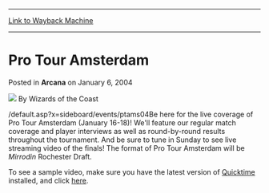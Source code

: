 
---
[Link to Wayback Machine](https://web.archive.org/web/20220627093619/https://magic.wizards.com/en/articles/archive/arcana/pro-tour-amsterdam-2004-01-06)

[_metadata_:author]:- "Wizards of the Coast"
[_metadata_:description]:- "/default.asp?x=sideboard/events/ptams04Be here for the live coverage of Pro Tour Amsterdam (January 16-18)! We'll feature our regular match coverage and player interviews as well as round-by-round results throughout the tournament. And be sure to tune in Sunday to see live streaming video of the finals! The format of Pro Tour Amsterdam will be Mirrodin Rochester Draft.To see a"
[_metadata_:generator]:- "Drupal 7 (http://drupal.org)"
[_metadata_:node]:- "606306"
[_metadata_:publish_date]:- "2004-01-06"
[_metadata_:source]:- "div-main-content"
[_metadata_:title]:- "Pro Tour Amsterdam"
[_metadata_:wayback_capture_timestamp]:- "2022-06-27 09:36:19"
[_metadata_:wayback_raw_url]:- "https://web.archive.org/web/20220627093619id_/https://magic.wizards.com/en/articles/archive/arcana/pro-tour-amsterdam-2004-01-06"
[_metadata_:wayback_url]:- "https://magic.wizards.com/en/articles/archive/arcana/pro-tour-amsterdam-2004-01-06"
---


Pro Tour Amsterdam
==================



 Posted in **Arcana**
 on January 6, 2004 






![](https://media.magic.wizards.com/styles/auth_small/public/images/person/wizards_author.jpg)
By Wizards of the Coast











/default.asp?x=sideboard/events/ptams04Be here for the live coverage of Pro Tour Amsterdam (January 16-18)! We'll feature our regular match coverage and player interviews as well as round-by-round results throughout the tournament. And be sure to tune in Sunday to see live streaming video of the finals! The format of Pro Tour Amsterdam will be *Mirrodin* Rochester Draft.

To see a sample video, make sure you have the latest version of [Quicktime](http://www.apple.com/quicktime/) installed, and click [here](http://archive.wizards.com/Magic/Magazine/Article.aspx?x=sideboard/images/wotcberlin002.mov).







